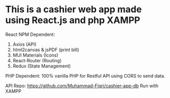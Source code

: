 # This is a cashier web app made using React.js and php XAMPP

React NPM Dependent:
1. Axios (API)
2. html2canvas & jsPDF (print bill)
3. MUI Materials (Icons)
4. React-Router (Routing)
5. Redux (State Management)

PHP Dependent:
100% vanilla PHP for Restful API using CORS to send data.

API Repo: https://github.com/Muhammad-Fiqri/cashier-app-db
Run with XAMPP
